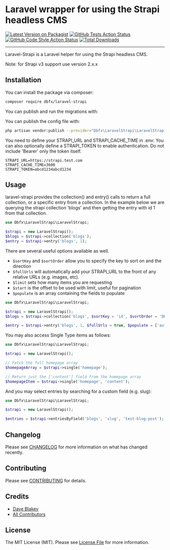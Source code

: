 # Laravel wrapper for using the Strapi headless CMS

[![Latest Version on Packagist](https://img.shields.io/packagist/v/dbfx/laravel-strapi.svg?style=flat-square)](https://packagist.org/packages/dbfx/laravel-strapi)
[![GitHub Tests Action Status](https://img.shields.io/github/workflow/status/dbfx/laravel-strapi/run-tests?label=tests)](https://github.com/dbfx/laravel-strapi/actions?query=workflow%3Arun-tests+branch%3Amaster)
[![GitHub Code Style Action Status](https://img.shields.io/github/workflow/status/dbfx/laravel-strapi/Check%20&%20fix%20styling?label=code%20style)](https://github.com/dbfx/laravel-strapi/actions?query=workflow%3A"Check+%26+fix+styling"+branch%3Amaster)
[![Total Downloads](https://img.shields.io/packagist/dt/dbfx/laravel-strapi.svg?style=flat-square)](https://packagist.org/packages/dbfx/laravel-strapi)

---

Laravel-Strapi is a Laravel helper for using the Strapi headless CMS. 

Note: for Strapi v3 support use version 2.x.x

## Installation

You can install the package via composer:

```bash
composer require dbfx/laravel-strapi
```

You can publish and run the migrations with:

You can publish the config file with:
```bash
php artisan vendor:publish --provider="Dbfx\LaravelStrapi\LaravelStrapiServiceProvider" --tag="strapi-config"
```

You need to define your STRAPI_URL and STRAPI_CACHE_TIME in .env:
You can also optionally define a STRAPI_TOKEN to enable authentication. Do not include 'Bearer' only the token itself.

```
STRAPI_URL=https://strapi.test.com
STRAPI_CACHE_TIME=3600
STRAPI_TOKEN=abcd1234abcd1234
```

## Usage

laravel-strapi provides the collection() and entry() calls to return a full collection, or a specific entry from a collection. In the 
example below we are querying the strapi collection 'blogs' and then getting the entry with id 1 from that collection.
```php
use Dbfx\LaravelStrapi\LaravelStrapi;

$strapi = new LaravelStrapi();
$blogs = $strapi->collection('blogs');
$entry = $strapi->entry('blogs', 1);
```

There are several useful options available as well. 

- ```$sortKey``` and ```$sortOrder``` allow you to specify the key to sort on and the direction
- ```$fullUrls``` will automatically add your STRAPI_URL to the front of any relative URLs (e.g. images, etc).
- ```$limit``` sets how many items you are requesting
- ```$start``` is the offset to be used with limit, useful for pagination
- ```$populate``` is an array containing the fields to populate

```php
use Dbfx\LaravelStrapi\LaravelStrapi;

$strapi = new LaravelStrapi();
$blogs = $strapi->collection('blogs', $sortKey = 'id', $sortOrder = 'DESC', $limit = 20, $start = 0, $fullUrls = true, $populate = ['author', 'images']);

$entry = $strapi->entry('blogs', 1, $fullUrls = true, $populate = ['author', 'images']);
```

You may also access Single Type items as follows: 

```php
use Dbfx\LaravelStrapi\LaravelStrapi;

$strapi = new LaravelStrapi();

// Fetch the full homepage array
$homepageArray = $strapi->single('homepage');

// Return just the ['content'] field from the homepage array
$homepageItem = $strapi->single('homepage', 'content');
```

And you may select entries by searching for a custom field (e.g. slug): 

```php
use Dbfx\LaravelStrapi\LaravelStrapi;

$strapi = new LaravelStrapi();

$entries = $strapi->entriesByField('blogs', 'slug', 'test-blog-post');
```

## Changelog

Please see [CHANGELOG](CHANGELOG.md) for more information on what has changed recently.

## Contributing

Please see [CONTRIBUTING](.github/CONTRIBUTING.md) for details.

## Credits

- [Dave Blakey](https://github.com/dbfx)
- [All Contributors](../../contributors)

## License

The MIT License (MIT). Please see [License File](LICENSE.md) for more information.
